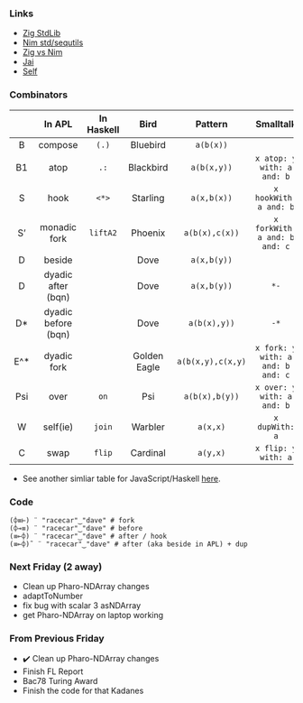 ### Links

* [Zig StdLib](https://ziglang.org/documentation/master/std/)
* [Nim std/sequtils](https://nim-lang.org/docs/sequtils.html)
* [Zig vs Nim](https://tjpalmer.github.io/languish/#y=mean&weights=issues%3D1%26pulls%3D1%26stars%3D1%26soQuestions%3D0&names=zig%2Cnim)
* [Jai](https://github.com/BSVino/JaiPrimer/blob/master/JaiPrimer.md)
* [Self](https://selflanguage.org/)

### Combinators

||In APL|In Haskell|Bird|Pattern|Smalltalk|
|:-:|:-:|:-:|:-:|:-:|:-:|
|B|compose|`(.)`|Bluebird|`a(b(x))` ||
|B1|atop|`.:`|Blackbird|`a(b(x,y))`|`x atop: y with: a and: b`|
|S|hook|`<*>`|Starling|`a(x,b(x))`|`x hookWith: a and: b`|
|S’|monadic fork|`liftA2`|Phoenix|`a(b(x),c(x))`|`x forkWith: a and: b and: c`|
|D|beside||Dove|`a(x,b(y))`||
|D|dyadic after (bqn)||Dove|`a(x,b(y))`|`*-`|
|D*|dyadic before (bqn)||Dove|`a(b(x),y))`|`-*`|
|E^*|dyadic fork||Golden Eagle|`a(b(x,y),c(x,y)`|`x fork: y with: a and: b and: c`|
|Psi|over|`on`|Psi|`a(b(x),b(y))`|`x over: y with: a and: b`|
|W|self(ie)|`join`|Warbler|`a(x,x)`|`x dupWith: a`|
|C|swap|`flip`|Cardinal|`a(y,x)`|`x flip: y with: a`|

* See another simliar table for JavaScript/Haskell [here](https://gist.github.com/Avaq/1f0636ec5c8d6aed2e45#file-combinators-md).

### Code

```bqn
(⌽≡⊢) ¨ "racecar"‿"dave" # fork
(⌽⊸≡) ¨ "racecar"‿"dave" # before
(≡⟜⌽) ¨ "racecar"‿"dave" # after / hook
(≡⟜⌽)˜ ¨ "racecar"‿"dave" # after (aka beside in APL) + dup
```

### Next Friday (2 away)

* Clean up Pharo-NDArray changes
* adaptToNumber
* fix bug with scalar 3 asNDArray
* get Pharo-NDArray on laptop working

### From Previous Friday

* ✔️ Clean up Pharo-NDArray changes
* Finish FL Report
* Bac78 Turing Award 
* Finish the code for that Kadanes
